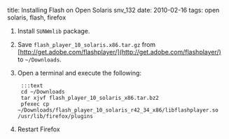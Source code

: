 title: Installing Flash on Open Solaris snv_132
date: 2010-02-16
tags: open solaris, flash, firefox

1. Install `SUNWmlib` package.
2. Save `flash_player_10_solaris.x86.tar.gz` from [http://get.adobe.com/flashplayer/](http://get.adobe.com/flashplayer/) to `~/Downloads`.
3. Open a terminal and execute the following:

        :::text
        cd ~/Downloads
        tar xjvf flash_player_10_solaris_x86.tar.bz2
        pfexec cp ~/Downloads/flash_player_10_solaris_r42_34_x86/libflashplayer.so /usr/lib/firefox/plugins

4. Restart Firefox

  